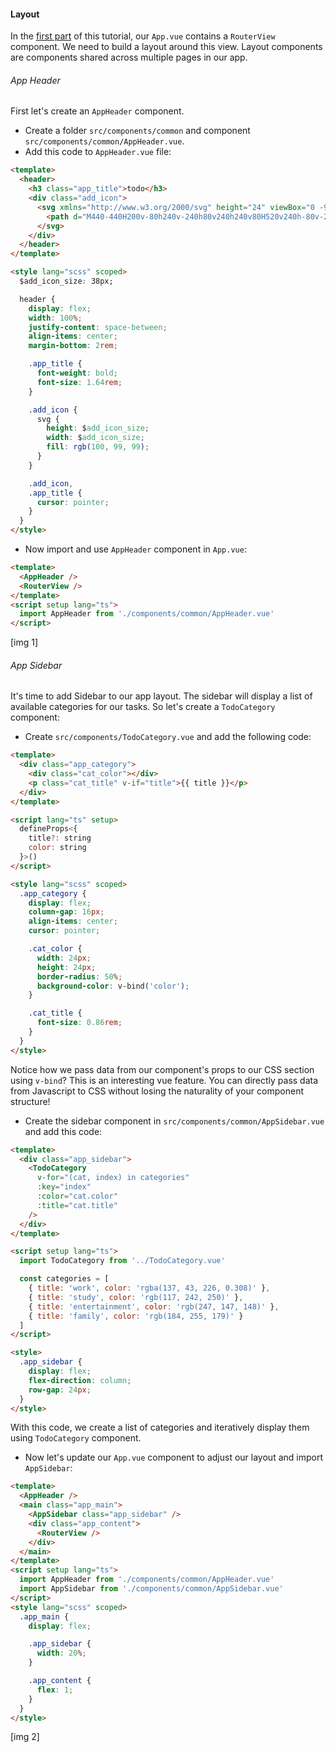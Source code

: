 #### Layout

In the [first part](https://dev.to/prodbyola/an-easy-comprehensive-and-practical-guide-to-vue3-49h6) of this tutorial, our `App.vue` contains a `RouterView` component. We need to build a layout around this view. Layout components are components shared across multiple pages in our app.

###### App Header

First let's create an `AppHeader` component.

- Create a folder `src/components/common` and component `src/components/common/AppHeader.vue`.
- Add this code to `AppHeader.vue` file:

```html
<template>
  <header>
    <h3 class="app_title">todo</h3>
    <div class="add_icon">
      <svg xmlns="http://www.w3.org/2000/svg" height="24" viewBox="0 -960 960 960" width="24">
        <path d="M440-440H200v-80h240v-240h80v240h240v80H520v240h-80v-240Z" />
      </svg>
    </div>
  </header>
</template>

<style lang="scss" scoped>
  $add_icon_size: 38px;

  header {
    display: flex;
    width: 100%;
    justify-content: space-between;
    align-items: center;
    margin-bottom: 2rem;

    .app_title {
      font-weight: bold;
      font-size: 1.64rem;
    }

    .add_icon {
      svg {
        height: $add_icon_size;
        width: $add_icon_size;
        fill: rgb(100, 99, 99);
      }
    }

    .add_icon,
    .app_title {
      cursor: pointer;
    }
  }
</style>
```

- Now import and use `AppHeader` component in `App.vue`:

```html
<template>
  <AppHeader />
  <RouterView />
</template>
<script setup lang="ts">
  import AppHeader from './components/common/AppHeader.vue'
</script>
```

[img 1]

###### App Sidebar

It's time to add Sidebar to our app layout. The sidebar will display a list of available categories for our tasks. So let's create a `TodoCategory` component:

- Create `src/components/TodoCategory.vue` and add the following code:

```html
<template>
  <div class="app_category">
    <div class="cat_color"></div>
    <p class="cat_title" v-if="title">{{ title }}</p>
  </div>
</template>

<script lang="ts" setup>
  defineProps<{
    title?: string
    color: string
  }>()
</script>

<style lang="scss" scoped>
  .app_category {
    display: flex;
    column-gap: 16px;
    align-items: center;
    cursor: pointer;

    .cat_color {
      width: 24px;
      height: 24px;
      border-radius: 50%;
      background-color: v-bind('color');
    }

    .cat_title {
      font-size: 0.86rem;
    }
  }
</style>
```

Notice how we pass data from our component's props to our CSS section using `v-bind`? This is an interesting vue feature. You can directly pass data from Javascript to CSS without losing the naturality of your component structure!

- Create the sidebar component in `src/components/common/AppSidebar.vue` and add this code:

```html
<template>
  <div class="app_sidebar">
    <TodoCategory
      v-for="(cat, index) in categories"
      :key="index"
      :color="cat.color"
      :title="cat.title"
    />
  </div>
</template>

<script setup lang="ts">
  import TodoCategory from '../TodoCategory.vue'

  const categories = [
    { title: 'work', color: 'rgba(137, 43, 226, 0.308)' },
    { title: 'study', color: 'rgb(117, 242, 250)' },
    { title: 'entertainment', color: 'rgb(247, 147, 148)' },
    { title: 'family', color: 'rgb(184, 255, 179)' }
  ]
</script>

<style>
  .app_sidebar {
    display: flex;
    flex-direction: column;
    row-gap: 24px;
  }
</style>
```

With this code, we create a list of categories and iteratively display them using `TodoCategory` component.

- Now let's update our `App.vue` component to adjust our layout and import `AppSidebar`:

```html
<template>
  <AppHeader />
  <main class="app_main">
    <AppSidebar class="app_sidebar" />
    <div class="app_content">
      <RouterView />
    </div>
  </main>
</template>
<script setup lang="ts">
  import AppHeader from './components/common/AppHeader.vue'
  import AppSidebar from './components/common/AppSidebar.vue'
</script>
<style lang="scss" scoped>
  .app_main {
    display: flex;

    .app_sidebar {
      width: 20%;
    }

    .app_content {
      flex: 1;
    }
  }
</style>
```

[img 2]
